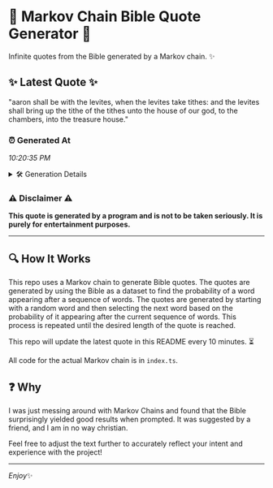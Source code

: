 # 📖 Markov Chain Bible Quote Generator 📖

Infinite quotes from the Bible generated by a Markov chain. ✨

## ✨ Latest Quote ✨
"aaron shall be with the levites, when the levites take tithes: and the levites shall bring up the tithe of the tithes unto the house of our god, to the chambers, into the treasure house."

### ⏰ Generated At
*10:20:35 PM*

<details>
    <summary>🛠️ Generation Details</summary>
    <p>
        <strong>🌱 Seed:</strong> aaron<br>
        <strong>🔄 Iterations:</strong> 34<br>
        <strong>📜 Context History:</strong><br>[ aaron ]: shall<br>[ aaron, shall ]: be<br>[ aaron, shall, be ]: with<br>[ aaron, shall, be, with ]: the<br>[ aaron, shall, be, with, the ]: levites,<br>[ aaron, shall, be, with, the, levites, ]: when<br>[ shall, be, with, the, levites,, when ]: the<br>[ be, with, the, levites,, when, the ]: levites<br>[ with, the, levites,, when, the, levites ]: take<br>[ the, levites,, when, the, levites, take ]: tithes:<br>[ levites,, when, the, levites, take, tithes: ]: and<br>[ when, the, levites, take, tithes:, and ]: the<br>[ the, levites, take, tithes:, and, the ]: levites<br>[ levites, take, tithes:, and, the, levites ]: shall<br>[ take, tithes:, and, the, levites, shall ]: bring<br>[ tithes:, and, the, levites, shall, bring ]: up<br>[ and, the, levites, shall, bring, up ]: the<br>[ the, levites, shall, bring, up, the ]: tithe<br>[ levites, shall, bring, up, the, tithe ]: of<br>[ shall, bring, up, the, tithe, of ]: the<br>[ bring, up, the, tithe, of, the ]: tithes<br>[ up, the, tithe, of, the, tithes ]: unto<br>[ the, tithe, of, the, tithes, unto ]: the<br>[ tithe, of, the, tithes, unto, the ]: house<br>[ of, the, tithes, unto, the, house ]: of<br>[ the, tithes, unto, the, house, of ]: our<br>[ tithes, unto, the, house, of, our ]: god,<br>[ unto, the, house, of, our, god, ]: to<br>[ the, house, of, our, god,, to ]: the<br>[ house, of, our, god,, to, the ]: chambers,<br>[ of, our, god,, to, the, chambers, ]: into<br>[ our, god,, to, the, chambers,, into ]: the<br>[ god,, to, the, chambers,, into, the ]: treasure<br>[ to, the, chambers,, into, the, treasure ]: house.<br>
    </p>
</details>

### ⚠️ Disclaimer ⚠️
**This quote is generated by a program and is not to be taken seriously. It is purely for entertainment purposes.**

---

## 🔍 How It Works

This repo uses a Markov chain to generate Bible quotes. The quotes are generated by using the Bible as a dataset to find the probability of a word appearing after a sequence of words. The quotes are generated by starting with a random word and then selecting the next word based on the probability of it appearing after the current sequence of words. This process is repeated until the desired length of the quote is reached.

This repo will update the latest quote in this README every 10 minutes. ⏳

All code for the actual Markov chain is in `index.ts`.

## ❓ Why

I was just messing around with Markov Chains and found that the Bible surprisingly yielded good results when prompted. 
It was suggested by a friend, and I am in no way christian.

Feel free to adjust the text further to accurately reflect your intent and experience with the project!

---

*Enjoy*✨
